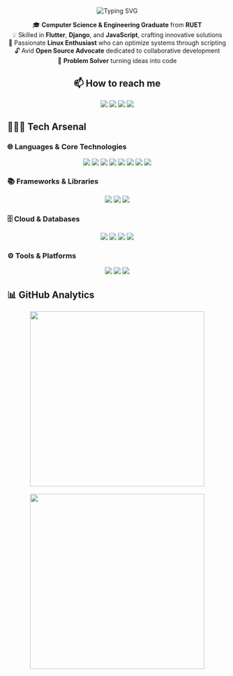 <p align="center">
  <img src="https://readme-typing-svg.vercel.app/api?font=Fira+Code&pause=1000&color=88C0D0&center=true&vCenter=true&width=435&lines=Hello+World!+I%27m+Mehad+👋&repeat=false" alt="Typing SVG" />
</p>

<p align="center">
  🎓 <strong>Computer Science & Engineering Graduate</strong> from <strong>RUET</strong><br>
  💡 Skilled in <strong>Flutter</strong>, <strong>Django</strong>, and <strong>JavaScript</strong>, crafting innovative solutions<br>
  🐧 Passionate <strong>Linux Enthusiast</strong> who can optimize systems through scripting<br>
  🔓 Avid <strong>Open Source Advocate</strong> dedicated to collaborative development<br>
  🧩 <strong>Problem Solver</strong> turning ideas into code 
</p>

<h2 align="center"> 📫 How to reach me</h2>

<p align="center">
  <a href="mailto:mehad605@gmail.com"><img src="https://img.shields.io/badge/Gmail-EA4335?style=for-the-badge&logo=gmail&logoColor=white" /></a>
  <a href="https://www.linkedin.com/in/mehad605"><img src="https://img.shields.io/badge/LinkedIn-0A66C2?style=for-the-badge&logo=linkedin&logoColor=white" /></a>
  <a href="https://wa.me/+8801856249207"><img src="https://img.shields.io/badge/WhatsApp-128C7E?style=for-the-badge&logo=whatsapp&logoColor=white" /></a>
  <a href="https://t.me/mehad605"><img src="https://img.shields.io/badge/Telegram-26A5E4?style=for-the-badge&logo=telegram&logoColor=white" /></a>
</p>



## 👨🏻‍💻 Tech Arsenal

### 🌐 Languages & Core Technologies

<p align="center">
  <img src="https://img.shields.io/badge/Python-14354C?style=for-the-badge&logo=python&logoColor=white"/>
  <img src="https://img.shields.io/badge/JavaScript-323330?style=for-the-badge&logo=javascript&logoColor=F7DF1E"/>
  <img src="https://img.shields.io/badge/Dart-0175C2?style=for-the-badge&logo=dart&logoColor=white"/>
  <img src="https://img.shields.io/badge/HTML-E44D26?style=for-the-badge&logo=html5&logoColor=white"/>
  <img src="https://img.shields.io/badge/CSS-1572B6?style=for-the-badge&logo=css3&logoColor=white"/>
  <img src="https://img.shields.io/badge/C-00599C?style=for-the-badge&logo=c&logoColor=white"/>
  <img src="https://img.shields.io/badge/C++-00599C?style=for-the-badge&logo=c%2B%2B&logoColor=white"/>
  <img src="https://img.shields.io/badge/Bash-121011?style=for-the-badge&logo=gnubash&logoColor=white"/>
</p>

### 📚 Frameworks & Libraries

<p align="center">
  <img src="https://img.shields.io/badge/Django-092E20?style=for-the-badge&logo=django&logoColor=white"/>
  <img src="https://img.shields.io/badge/Flutter-0468D7?style=for-the-badge&logo=flutter&logoColor=white"/>
  <img src="https://img.shields.io/badge/Chart.js-E34F26?style=for-the-badge&logo=chartdotjs&logoColor=white"/>
</p>

### 🗄️ Cloud & Databases

<p align="center">
  <img src="https://img.shields.io/badge/Firebase-FFCA28?style=for-the-badge&logo=firebase&logoColor=black"/>
  <img src="https://img.shields.io/badge/Google%20Cloud-4285F4?style=for-the-badge&logo=googlecloud&logoColor=white"/>
  <img src="https://img.shields.io/badge/PostgreSQL-4169E1?style=for-the-badge&logo=postgresql&logoColor=white"/>
  <img src="https://img.shields.io/badge/SQLite-003B57?style=for-the-badge&logo=sqlite&logoColor=white"/>
</p>

### ⚙️ Tools & Platforms

<p align="center">
  <img src="https://img.shields.io/badge/Git-E44C30?style=for-the-badge&logo=git&logoColor=white"/>
  <img src="https://img.shields.io/badge/GitHub-181717?style=for-the-badge&logo=github&logoColor=white"/>
  <img src="https://img.shields.io/badge/Linux-000000?style=for-the-badge&logo=linux&logoColor=FCC624"/>
</p>



## 📊 GitHub Analytics

<p align="center">
  <img src="https://github-readme-stats.vercel.app/api?username=mehad605&show_icons=true&theme=nord&hide_border=true&count_private=true&include_all_commits=true&custom_title=⚡%20GitHub%20Overview&rank_icon=github" width="400" />
  <br><br>
  <img src="https://github-readme-stats.vercel.app/api/top-langs/?username=mehad605&layout=compact&theme=nord&hide_border=true&langs_count=6&exclude_repo=github-readme-stats" width="400" />
</p>




